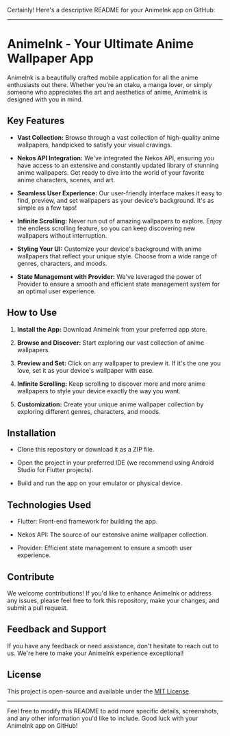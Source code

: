 Certainly! Here's a descriptive README for your AnimeInk app on GitHub:

---

# AnimeInk - Your Ultimate Anime Wallpaper App

AnimeInk is a beautifully crafted mobile application for all the anime enthusiasts out there. Whether you're an otaku, a manga lover, or simply someone who appreciates the art and aesthetics of anime, AnimeInk is designed with you in mind.

## Key Features

- **Vast Collection:** Browse through a vast collection of high-quality anime wallpapers, handpicked to satisfy your visual cravings.

- **Nekos API Integration:** We've integrated the Nekos API, ensuring you have access to an extensive and constantly updated library of stunning anime wallpapers. Get ready to dive into the world of your favorite anime characters, scenes, and art.

- **Seamless User Experience:** Our user-friendly interface makes it easy to find, preview, and set wallpapers as your device's background. It's as simple as a few taps!

- **Infinite Scrolling:** Never run out of amazing wallpapers to explore. Enjoy the endless scrolling feature, so you can keep discovering new wallpapers without interruption.

- **Styling Your UI:** Customize your device's background with anime wallpapers that reflect your unique style. Choose from a wide range of genres, characters, and moods.

- **State Management with Provider:** We've leveraged the power of Provider to ensure a smooth and efficient state management system for an optimal user experience.

## How to Use

1. **Install the App:** Download AnimeInk from your preferred app store.

2. **Browse and Discover:** Start exploring our vast collection of anime wallpapers.

3. **Preview and Set:** Click on any wallpaper to preview it. If it's the one you love, set it as your device's wallpaper with ease.

4. **Infinite Scrolling:** Keep scrolling to discover more and more anime wallpapers to style your device exactly the way you want.

5. **Customization:** Create your unique anime wallpaper collection by exploring different genres, characters, and moods.

## Installation

- Clone this repository or download it as a ZIP file.

- Open the project in your preferred IDE (we recommend using Android Studio for Flutter projects).

- Build and run the app on your emulator or physical device.

## Technologies Used

- Flutter: Front-end framework for building the app.

- Nekos API: The source of our extensive anime wallpaper collection.

- Provider: Efficient state management to ensure a smooth user experience.

## Contribute

We welcome contributions! If you'd like to enhance AnimeInk or address any issues, please feel free to fork this repository, make your changes, and submit a pull request.

## Feedback and Support

If you have any feedback or need assistance, don't hesitate to reach out to us. We're here to make your AnimeInk experience exceptional!

## License

This project is open-source and available under the [MIT License](LICENSE).

---

Feel free to modify this README to add more specific details, screenshots, and any other information you'd like to include. Good luck with your AnimeInk app on GitHub!
